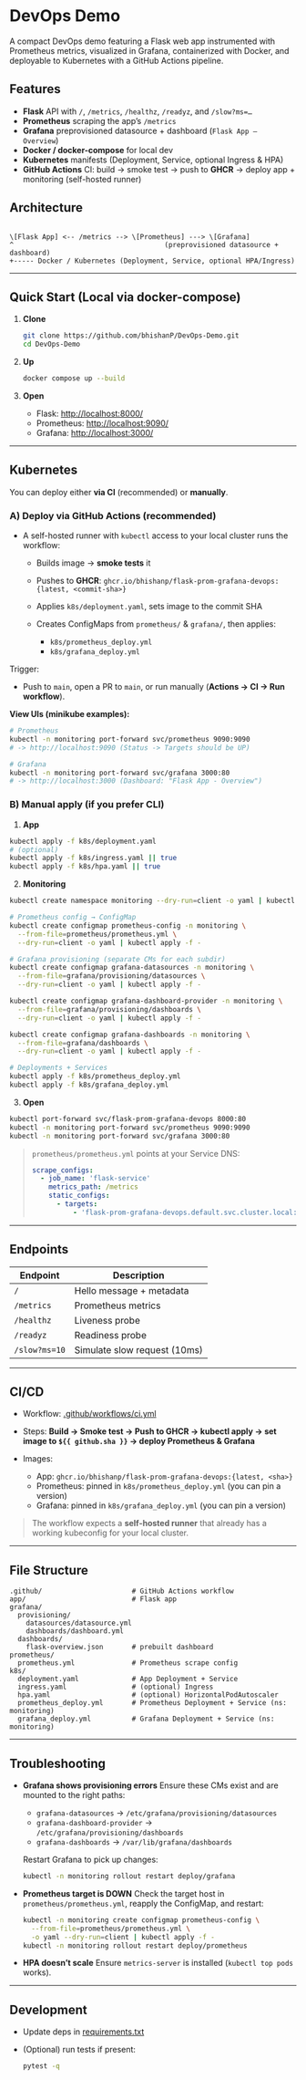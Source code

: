 # DevOps Demo

A compact DevOps demo featuring a Flask web app instrumented with Prometheus metrics, visualized in Grafana, containerized with Docker, and deployable to Kubernetes with a GitHub Actions pipeline.

## Features

- **Flask** API with `/`, `/metrics`, `/healthz`, `/readyz`, and `/slow?ms=…`
- **Prometheus** scraping the app’s `/metrics`
- **Grafana** preprovisioned datasource + dashboard (`Flask App – Overview`)
- **Docker / docker-compose** for local dev
- **Kubernetes** manifests (Deployment, Service, optional Ingress & HPA)
- **GitHub Actions** CI: build → smoke test → push to **GHCR** → deploy app + monitoring (self-hosted runner)


## Architecture

```

\[Flask App] <-- /metrics --> \[Prometheus] ---> \[Grafana]
^                                     (preprovisioned datasource + dashboard)
+----- Docker / Kubernetes (Deployment, Service, optional HPA/Ingress)

````

---

## Quick Start (Local via docker-compose)

1. **Clone**
   ```bash
   git clone https://github.com/bhishanP/DevOps-Demo.git
   cd DevOps-Demo
   ```

2. **Up**

   ```bash
   docker compose up --build
   ```

3. **Open**

   * Flask: [http://localhost:8000/](http://localhost:8000/)
   * Prometheus: [http://localhost:9090/](http://localhost:9090/)
   * Grafana: [http://localhost:3000/](http://localhost:3000/)

---

## Kubernetes

You can deploy either **via CI** (recommended) or **manually**.

### A) Deploy via GitHub Actions (recommended)

* A self-hosted runner with `kubectl` access to your local cluster runs the workflow:

  * Builds image → **smoke tests** it
  * Pushes to **GHCR**: `ghcr.io/bhishanp/flask-prom-grafana-devops:{latest, <commit-sha>}`
  * Applies `k8s/deployment.yaml`, sets image to the commit SHA
  * Creates ConfigMaps from `prometheus/` & `grafana/`, then applies:

    * `k8s/prometheus_deploy.yml`
    * `k8s/grafana_deploy.yml`

Trigger:

* Push to `main`, open a PR to `main`, or run manually (**Actions → CI → Run workflow**).

**View UIs (minikube examples):**

```bash
# Prometheus
kubectl -n monitoring port-forward svc/prometheus 9090:9090
# -> http://localhost:9090 (Status -> Targets should be UP)

# Grafana
kubectl -n monitoring port-forward svc/grafana 3000:80
# -> http://localhost:3000 (Dashboard: "Flask App - Overview")
```

### B) Manual apply (if you prefer CLI)

1. **App**

```bash
kubectl apply -f k8s/deployment.yaml
# (optional)
kubectl apply -f k8s/ingress.yaml || true
kubectl apply -f k8s/hpa.yaml || true
```

2. **Monitoring**

```bash
kubectl create namespace monitoring --dry-run=client -o yaml | kubectl apply -f -

# Prometheus config → ConfigMap
kubectl create configmap prometheus-config -n monitoring \
  --from-file=prometheus/prometheus.yml \
  --dry-run=client -o yaml | kubectl apply -f -

# Grafana provisioning (separate CMs for each subdir)
kubectl create configmap grafana-datasources -n monitoring \
  --from-file=grafana/provisioning/datasources \
  --dry-run=client -o yaml | kubectl apply -f -

kubectl create configmap grafana-dashboard-provider -n monitoring \
  --from-file=grafana/provisioning/dashboards \
  --dry-run=client -o yaml | kubectl apply -f -

kubectl create configmap grafana-dashboards -n monitoring \
  --from-file=grafana/dashboards \
  --dry-run=client -o yaml | kubectl apply -f -

# Deployments + Services
kubectl apply -f k8s/prometheus_deploy.yml
kubectl apply -f k8s/grafana_deploy.yml
```

3. **Open**

```bash
kubectl port-forward svc/flask-prom-grafana-devops 8000:80
kubectl -n monitoring port-forward svc/prometheus 9090:9090
kubectl -n monitoring port-forward svc/grafana 3000:80
```

> `prometheus/prometheus.yml` points at your Service DNS:
>
> ```yaml
> scrape_configs:
>   - job_name: 'flask-service'
>     metrics_path: /metrics
>     static_configs:
>       - targets:
>           - 'flask-prom-grafana-devops.default.svc.cluster.local:80'
> ```

---

## Endpoints

| Endpoint      | Description                  |
| ------------- | ---------------------------- |
| `/`           | Hello message + metadata     |
| `/metrics`    | Prometheus metrics           |
| `/healthz`    | Liveness probe               |
| `/readyz`     | Readiness probe              |
| `/slow?ms=10` | Simulate slow request (10ms) |

---

## CI/CD

* Workflow: [.github/workflows/ci.yml](.github/workflows/ci.yml)
* Steps: **Build → Smoke test → Push to GHCR → kubectl apply → set image to `${{ github.sha }}` → deploy Prometheus & Grafana**
* Images:

  * App: `ghcr.io/bhishanp/flask-prom-grafana-devops:{latest, <sha>}`
  * Prometheus: pinned in `k8s/prometheus_deploy.yml` (you can pin a version)
  * Grafana: pinned in `k8s/grafana_deploy.yml` (you can pin a version)

> The workflow expects a **self-hosted runner** that already has a working kubeconfig for your local cluster.

---

## File Structure

```
.github/                      # GitHub Actions workflow
app/                          # Flask app
grafana/
  provisioning/
    datasources/datasource.yml
    dashboards/dashboard.yml
  dashboards/
    flask-overview.json       # prebuilt dashboard
prometheus/
  prometheus.yml              # Prometheus scrape config
k8s/
  deployment.yaml             # App Deployment + Service
  ingress.yaml                # (optional) Ingress
  hpa.yaml                    # (optional) HorizontalPodAutoscaler
  prometheus_deploy.yml       # Prometheus Deployment + Service (ns: monitoring)
  grafana_deploy.yml          # Grafana Deployment + Service (ns: monitoring)
```

---

## Troubleshooting

* **Grafana shows provisioning errors**
  Ensure these CMs exist and are mounted to the right paths:

  * `grafana-datasources` → `/etc/grafana/provisioning/datasources`
  * `grafana-dashboard-provider` → `/etc/grafana/provisioning/dashboards`
  * `grafana-dashboards` → `/var/lib/grafana/dashboards`

  Restart Grafana to pick up changes:

  ```bash
  kubectl -n monitoring rollout restart deploy/grafana
  ```

* **Prometheus target is DOWN**
  Check the target host in `prometheus/prometheus.yml`, reapply the ConfigMap, and restart:

  ```bash
  kubectl -n monitoring create configmap prometheus-config \
    --from-file=prometheus/prometheus.yml \
    -o yaml --dry-run=client | kubectl apply -f -
  kubectl -n monitoring rollout restart deploy/prometheus
  ```

* **HPA doesn’t scale**
  Ensure `metrics-server` is installed (`kubectl top pods` works).

---

## Development

* Update deps in [requirements.txt](requirements.txt)
* (Optional) run tests if present:

  ```bash
  pytest -q
  ```
